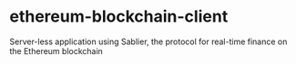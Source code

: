 # ethereum-blockchain-client
Server-less application using Sablier, the protocol for real-time finance on the Ethereum blockchain
